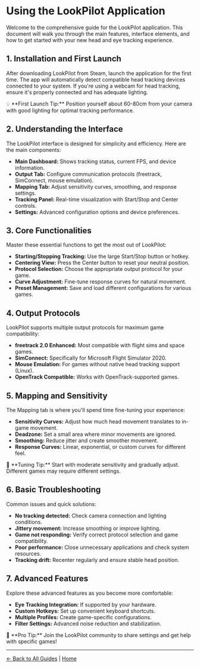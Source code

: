 # Using the LookPilot Application

Welcome to the comprehensive guide for the LookPilot application. This document will walk you through the main features, interface elements, and how to get started with your new head and eye tracking experience.

## 1. Installation and First Launch

After downloading LookPilot from Steam, launch the application for the first time. The app will automatically detect compatible head tracking devices connected to your system. If you're using a webcam for head tracking, ensure it's properly connected and has adequate lighting.

<div class="alert alert-info">
    💡 **First Launch Tip:** Position yourself about 60-80cm from your camera with good lighting for optimal tracking performance.
</div>

## 2. Understanding the Interface

The LookPilot interface is designed for simplicity and efficiency. Here are the main components:

*   **Main Dashboard:** Shows tracking status, current FPS, and device information.
*   **Output Tab:** Configure communication protocols (freetrack, SimConnect, mouse emulation).
*   **Mapping Tab:** Adjust sensitivity curves, smoothing, and response settings.
*   **Tracking Panel:** Real-time visualization with Start/Stop and Center controls.
*   **Settings:** Advanced configuration options and device preferences.

## 3. Core Functionalities

Master these essential functions to get the most out of LookPilot:

*   **Starting/Stopping Tracking:** Use the large Start/Stop button or hotkey.
*   **Centering View:** Press the Center button to reset your neutral position.
*   **Protocol Selection:** Choose the appropriate output protocol for your game.
*   **Curve Adjustment:** Fine-tune response curves for natural movement.
*   **Preset Management:** Save and load different configurations for various games.

## 4. Output Protocols

LookPilot supports multiple output protocols for maximum game compatibility:

*   **freetrack 2.0 Enhanced:** Most compatible with flight sims and space games.
*   **SimConnect:** Specifically for Microsoft Flight Simulator 2020.
*   **Mouse Emulation:** For games without native head tracking support (Linux).
*   **OpenTrack Compatible:** Works with OpenTrack-supported games.

## 5. Mapping and Sensitivity

The Mapping tab is where you'll spend time fine-tuning your experience:

*   **Sensitivity Curves:** Adjust how much head movement translates to in-game movement.
*   **Deadzone:** Set a small area where minor movements are ignored.
*   **Smoothing:** Reduce jitter and create smoother movement.
*   **Response Curves:** Linear, exponential, or custom curves for different feel.

<div class="alert alert-warning">
    🎯 **Tuning Tip:** Start with moderate sensitivity and gradually adjust. Different games may require different settings.
</div>

## 6. Basic Troubleshooting

Common issues and quick solutions:

*   **No tracking detected:** Check camera connection and lighting conditions.
*   **Jittery movement:** Increase smoothing or improve lighting.
*   **Game not responding:** Verify correct protocol selection and game compatibility.
*   **Poor performance:** Close unnecessary applications and check system resources.
*   **Tracking drift:** Recenter regularly and ensure stable head position.

## 7. Advanced Features

Explore these advanced features as you become more comfortable:

*   **Eye Tracking Integration:** If supported by your hardware.
*   **Custom Hotkeys:** Set up convenient keyboard shortcuts.
*   **Multiple Profiles:** Create game-specific configurations.
*   **Filter Settings:** Advanced noise reduction and stabilization.

<div class="alert alert-success">
    🚀 **Pro Tip:** Join the LookPilot community to share settings and get help with specific games!
</div>

---

[← Back to All Guides](https://guides.lookpilot.app/guides.html) | [Home](https://guides.lookpilot.app/index.html) 